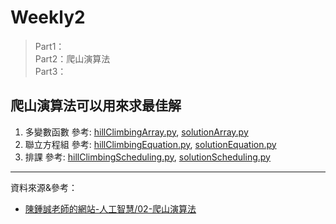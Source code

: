# Weekly2
> Part1： \
> Part2：爬山演算法 \
> Part3：

## 爬山演算法可以用來求最佳解
1. 多變數函數 參考: [hillClimbingArray.py](https://github.com/ccccourse/ai/blob/master/python/02-optimize/hillClimbingArray.py), [solutionArray.py](https://github.com/ccccourse/ai/blob/master/python/02-optimize/solutionArray.py)
2. 聯立方程組 參考: [hillClimbingEquation.py](https://github.com/ccccourse/ai/blob/master/python/02-optimize/hillClimbingEquation.py), [solutionEquation.py](https://github.com/ccccourse/ai/blob/master/python/02-optimize/solutionEquation.py)
3. 排課 參考: [hillClimbingScheduling.py](https://github.com/ccccourse/ai/blob/master/python/02-optimize/hillClimbingScheduling.py), [solutionScheduling.py](https://github.com/ccccourse/ai/blob/master/python/02-optimize/solutionScheduling.py)

---
資料來源&參考：
- [陳鍾誠老師的網站-人工智慧/02-爬山演算法](http://www.misavo.com/blog/%E9%99%B3%E9%8D%BE%E8%AA%A0/%E6%9B%B8%E7%B1%8D/%E4%BA%BA%E5%B7%A5%E6%99%BA%E6%85%A7/02-%E7%88%AC%E5%B1%B1%E6%BC%94%E7%AE%97%E6%B3%95)